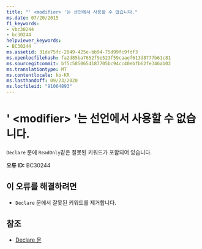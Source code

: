 ```yaml
---
title: "' <modifier> '는 선언에서 사용할 수 없습니다."
ms.date: 07/20/2015
f1_keywords:
- vbc30244
- bc30244
helpviewer_keywords:
- BC30244
ms.assetid: 31de75fc-2049-425e-bb94-75d99fc9fdf3
ms.openlocfilehash: fa2d85ba7652f9e523f59caaef613d8777b61c81
ms.sourcegitcommit: bf5c5850654187705bc94cc40ebfb62fe346ab02
ms.translationtype: MT
ms.contentlocale: ko-KR
ms.lasthandoff: 09/23/2020
ms.locfileid: "91064893"
---
```

# <a name="modifier-is-not-valid-on-a-declare"></a>' \<modifier> '는 선언에서 사용할 수 없습니다.

`Declare` 문에 `ReadOnly`같은 잘못된 키워드가 포함되어 있습니다.  
  
 **오류 ID:** BC30244  
  
## <a name="to-correct-this-error"></a>이 오류를 해결하려면  
  
- `Declare` 문에서 잘못된 키워드를 제거합니다.  
  
## <a name="see-also"></a>참조

- [Declare 문](../language-reference/statements/declare-statement.md)
